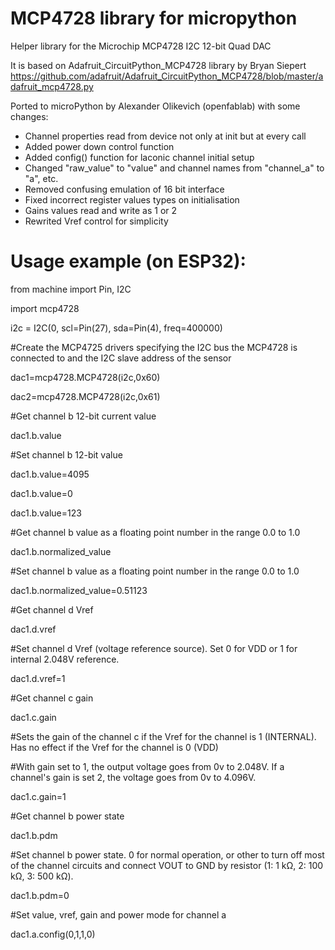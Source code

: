 # MCP4728 library for micropython

Helper library for the Microchip MCP4728 I2C 12-bit Quad DAC 

It is based on Adafruit_CircuitPython_MCP4728 library by Bryan Siepert
https://github.com/adafruit/Adafruit_CircuitPython_MCP4728/blob/master/adafruit_mcp4728.py

Ported to microPython by Alexander Olikevich (openfablab) with some changes:

* Channel properties read from device not only at init but at every call
* Added power down control function
* Added config() function for laconic channel initial setup
* Changed "raw_value" to "value" and channel names from "channel_a" to "a", etc.
* Removed confusing emulation of 16 bit interface
* Fixed incorrect register values types on initialisation 
* Gains values read and write as 1 or 2
* Rewrited Vref control for simplicity

# Usage example (on ESP32):

from machine import Pin, I2C

import mcp4728

i2c = I2C(0, scl=Pin(27), sda=Pin(4), freq=400000)



#Create the MCP4725 drivers specifying the I2C bus the MCP4728 is connected to and the I2C slave address of the sensor

dac1=mcp4728.MCP4728(i2c,0x60)

dac2=mcp4728.MCP4728(i2c,0x61)



#Get channel b 12-bit current value

dac1.b.value


#Set channel b 12-bit value

dac1.b.value=4095

dac1.b.value=0

dac1.b.value=123


#Get channel b value as a floating point number in the range 0.0 to 1.0

dac1.b.normalized_value


#Set channel b value as a floating point number in the range 0.0 to 1.0

dac1.b.normalized_value=0.51123


#Get channel d Vref

dac1.d.vref


#Set channel d Vref (voltage reference source). Set 0 for VDD or 1 for internal 2.048V reference.

dac1.d.vref=1


#Get channel c gain

dac1.c.gain


#Sets the gain of the channel c if the Vref for the channel is 1 (INTERNAL). Has no effect if the Vref for the channel is 0 (VDD)

#With gain set to 1, the output voltage goes from 0v to 2.048V. If a channel's gain is set 2, the voltage goes from 0v to 4.096V.

dac1.c.gain=1


#Get channel b power state

dac1.b.pdm

#Set channel b power state. 0 for normal operation, or other to turn off most of the channel circuits and connect VOUT to GND by resistor (1: 1 kΩ, 2: 100 kΩ, 3: 500 kΩ).

dac1.b.pdm=0


#Set value, vref, gain and power mode for channel a

dac1.a.config(0,1,1,0) 
